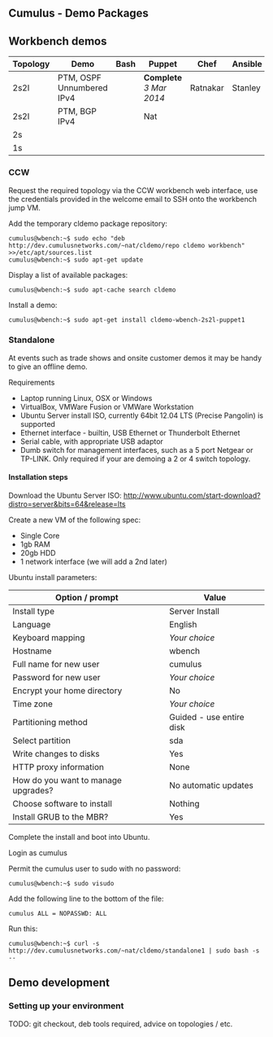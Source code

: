 Cumulus - Demo Packages
-----------------------

## Workbench demos

| Topology | Demo                          | Bash | Puppet                    | Chef     | Ansible | Salt |
| -------- | ----------------------------- | ---- | ------------------------- | -------- | ------- | ---- |
| 2s2l     | PTM, OSPF Unnumbered IPv4     |      | **Complete** *3 Mar 2014* | Ratnakar | Stanley |      |
| 2s2l     | PTM, BGP IPv4                 |      | Nat                       |          |         |      |
| 2s       |                               |      |                           |          |         |      |
| 1s       |                               |      |                           |          |         |      |

### CCW

Request the required topology via the CCW workbench web interface, use the credentials provided in the welcome email to SSH onto the workbench jump VM.

Add the temporary cldemo package repository:

```
cumulus@wbench:~$ sudo echo "deb http://dev.cumulusnetworks.com/~nat/cldemo/repo cldemo workbench" >>/etc/apt/sources.list
cumulus@wbench:~$ sudo apt-get update
```

Display a list of available packages:

```
cumulus@wbench:~$ sudo apt-cache search cldemo
```

Install a demo:

```
cumulus@wbench:~$ sudo apt-get install cldemo-wbench-2s2l-puppet1
```

### Standalone

At events such as trade shows and onsite customer demos it may be handy to give an offline demo.

Requirements

* Laptop running Linux, OSX or Windows
* VirtualBox, VMWare Fusion or VMWare Workstation
* Ubuntu Server install ISO, currently 64bit 12.04 LTS (Precise Pangolin) is supported
* Ethernet interface - builtin, USB Ethernet or Thunderbolt Ethernet
* Serial cable, with appropriate USB adaptor
* Dumb switch for management interfaces, such as a 5 port Netgear or TP-LINK. Only required if your are demoing a 2 or 4 switch topology.

#### Installation steps

Download the Ubuntu Server ISO: http://www.ubuntu.com/start-download?distro=server&bits=64&release=lts

Create a new VM of the following spec:

* Single Core
* 1gb RAM
* 20gb HDD
* 1 network interface (we will add a 2nd later)

Ubuntu install parameters:

| Option / prompt                     |  Value                    |
| ----------------------------------- | ------------------------- |
| Install type                        | Server Install            |
| Language                            | English                   |
| Keyboard mapping                    | *Your choice*             | 
| Hostname                            | wbench                    |
| Full name for new user              | cumulus                   |
| Password for new user               | *Your choice*             |
| Encrypt your home directory         | No                        |
| Time zone                           | *Your choice*             |
| Partitioning method                 | Guided - use entire disk  |
| Select partition                    | sda                       |
| Write changes to disks              | Yes                       |
| HTTP proxy information              | None                      |
| How do you want to manage upgrades? | No automatic updates      |
| Choose software to install          | Nothing                   |
| Install GRUB to the MBR?            | Yes                       |

Complete the install and boot into Ubuntu.

Login as cumulus

Permit the cumulus user to sudo with no password:

```
cumulus@wbench:~$ sudo visudo
```

Add the following line to the bottom of the file:

```
cumulus ALL = NOPASSWD: ALL
```

Run this:

```
cumulus@wbench:~$ curl -s http://dev.cumulusnetworks.com/~nat/cldemo/standalone1 | sudo bash -s --
```


## Demo development

### Setting up your environment

TODO: git checkout, deb tools required, advice on topologies / etc.

